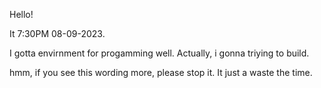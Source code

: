 Hello!

It 7:30PM 08-09-2023.

I gotta envirnment for progamming well.
Actually, i gonna triying to build.

hmm, if you see this wording more, please stop it. It just a waste the time.
